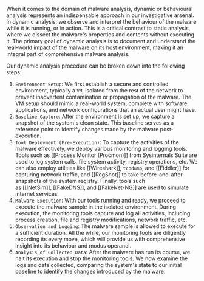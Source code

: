 When it comes to the domain of malware analysis, dynamic or behavioural analysis represents an indispensable approach in our investigative arsenal. In dynamic analysis, we observe and interpret the behaviour of the malware while it is running, or in action. This is a critical contrast to static analysis, where we dissect the malware's properties and contents without executing it. The primary goal of dynamic analysis is to document and understand the real-world impact of the malware on its host environment, making it an integral part of comprehensive malware analysis.

Our dynamic analysis procedure can be broken down into the following steps:

1. `Environment Setup`: We first establish a secure and controlled environment, typically a `VM`, isolated from the rest of the network to prevent inadvertent contamination or propagation of the malware. The VM setup should mimic a real-world system, complete with software, applications, and network configurations that an actual user might have.
2. `Baseline Capture`: After the environment is set up, we capture a snapshot of the system's clean state. This baseline serves as a reference point to identify changes made by the malware post-execution.
3. `Tool Deployment (Pre-Execution)`: To capture the activities of the malware effectively, we deploy various monitoring and logging tools. Tools such as [[Process Monitor (Procmon)]] from Sysinternals Suite are used to log system calls, file system activity, registry operations, etc. We can also employ utilities like [[Wireshark]], `tcpdump`, and [[Fiddler]] for capturing network traffic, and [[RegShot]] to take before-and-after snapshots of the system registry. Finally, tools such as [[INetSim]], [[FakeDNS]], and [[FakeNet-NG]] are used to simulate internet services.
4. `Malware Execution`: With our tools running and ready, we proceed to execute the malware sample in the isolated environment. During execution, the monitoring tools capture and log all activities, including process creation, file and registry modifications, network traffic, etc.
5. `Observation and Logging`: The malware sample is allowed to execute for a sufficient duration. All the while, our monitoring tools are diligently recording its every move, which will provide us with comprehensive insight into its behaviour and modus operandi.
6. `Analysis of Collected Data`: After the malware has run its course, we halt its execution and stop the monitoring tools. We now examine the logs and data collected, comparing the system's state to our initial baseline to identify the changes introduced by the malware.